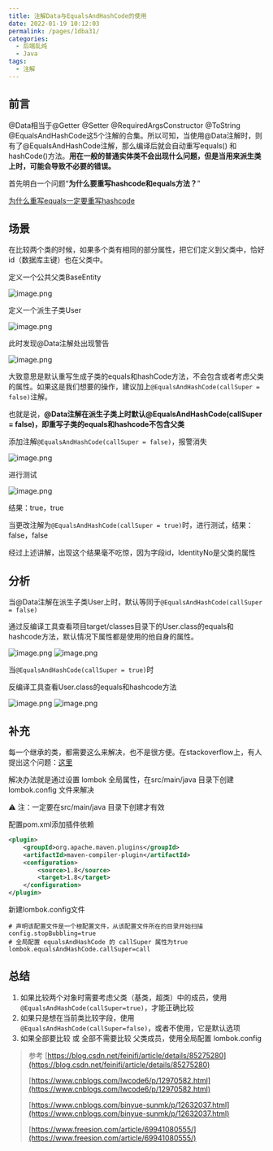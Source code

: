 ```yaml
---
title: 注解Data与EqualsAndHashCode的使用
date: 2022-01-19 10:12:03
permalink: /pages/1dba31/
categories:
  - 后端乱炖
  - Java
tags:
  - 注解
---
```

## 前言
@Data相当于@Getter @Setter @RequiredArgsConstructor @ToString @EqualsAndHashCode这5个注解的合集。所以可知，当使用@Data注解时，则有了@EqualsAndHashCode注解，那么编译后就会自动重写equals() 和 hashCode()方法。**用在一般的普通实体类不会出现什么问题，但是当用来派生类上时，可能会导致不必要的错误。**

<!-- more -->

首先明白一个问题“**为什么要重写hashcode和equals方法？**”

[为什么重写equals一定要重写hashcode](https://www.yuque.com/weig/backend/frle7h?view=doc_embed)

## 场景

在比较两个类的时候，如果多个类有相同的部分属性，把它们定义到父类中，恰好id（数据库主键）也在父类中。

定义一个公共父类BaseEntity

![image.png](https://weig-blog-wggz.oss-cn-beijing.aliyuncs.com/img/1642406186104-1a2fe6c5-f0e9-4208-8550-6d90b83e7f7e.png)

定义一个派生子类User

![image.png](https://weig-blog-wggz.oss-cn-beijing.aliyuncs.com/img/1642406234015-d9f1f4fb-549f-4923-a5d2-c86f26b16859.png)

此时发现@Data注解处出现警告

![image.png](https://weig-blog-wggz.oss-cn-beijing.aliyuncs.com/img/1642405275875-a9e2099e-0e77-466d-a6c4-b0182ac20018.png)

大致意思是默认重写生成子类的equals和hashCode方法，不会包含或者考虑父类的属性。如果这是我们想要的操作，建议加上`@EqualsAndHashCode(callSuper = false)`注解。

也就是说，**@Data注解在派生子类上时默认@EqualsAndHashCode(callSuper = false)，即重写子类的equals和hashcode不包含父类**

添加注解`@EqualsAndHashCode(callSuper = false)`，报警消失

![image.png](https://weig-blog-wggz.oss-cn-beijing.aliyuncs.com/img/1642406397731-05b16f58-ec7e-41ce-8525-6f1094d2fbec.png)

进行测试

![image.png](https://weig-blog-wggz.oss-cn-beijing.aliyuncs.com/img/1642406779324-aceb0c43-8112-46f7-869b-2ed29d6ddacb.png)

结果：true，true

当更改注解为`@EqualsAndHashCode(callSuper = true)`时，进行测试，结果：false，false

经过上述讲解，出现这个结果毫不吃惊，因为字段id，IdentityNo是父类的属性
​

## 分析
当@Data注解在派生子类User上时，默认等同于`@EqualsAndHashCode(callSuper = false)`

通过反编译工具查看项目target/classes目录下的User.class的equals和hashcode方法，默认情况下属性都是使用的他自身的属性。

![image.png](https://weig-blog-wggz.oss-cn-beijing.aliyuncs.com/img/1642407291874-8a29b256-51a6-41cb-8b07-f6a127d65afa.png)
![image.png](https://weig-blog-wggz.oss-cn-beijing.aliyuncs.com/img/1642407346263-e4a52365-3948-44de-a9b1-254c27a2f08c.png)
​

当`@EqualsAndHashCode(callSuper = true)`时

反编译工具查看User.class的equals和hashcode方法

![image.png](https://weig-blog-wggz.oss-cn-beijing.aliyuncs.com/img/1642407574595-110ed304-8a0a-43fd-b91e-23b8d120ca3b.png)
![image.png](https://weig-blog-wggz.oss-cn-beijing.aliyuncs.com/img/1642407598237-199797be-fce2-4a6e-9800-9d3710abb1b6.png)


## 补充
每一个继承的类，都需要这么来解决，也不是很方便。在stackoverflow上，有人提出这个问题：[这里](https://stackoverflow.com/questions/38572566/warning-equals-hashcode-on-data-annotation-lombok-with-inheritance)

解决办法就是通过设置 lombok 全局属性，在src/main/java 目录下创建 lombok.config 文件来解决

⚠️ 注：一定要在src/main/java 目录下创建才有效



配置pom.xml添加插件依赖

```xml
<plugin>
  	<groupId>org.apache.maven.plugins</groupId>
  	<artifactId>maven-compiler-plugin</artifactId>
  	<configuration>
  		<source>1.8</source>
  		<target>1.8</target>
  	</configuration>
</plugin>
```
新建lombok.config文件
```properties
# 声明该配置文件是一个根配置文件，从该配置文件所在的目录开始扫描
config.stopBubbling=true
# 全局配置 equalsAndHashCode 的 callSuper 属性为true
lombok.equalsAndHashCode.callSuper=call
```
## 总结

1. 如果比较两个对象时需要考虑父类（基类，超类）中的成员，使用`@EqualsAndHashCode(callSuper=true)`，才能正确比较
1. 如果只是想在当前类比较字段，使用`@EqualsAndHashCode(callSuper=false)`，或者不使用，它是默认选项
1. 如果全部要比较 或 全部不需要比较 父类成员，使用全局配置 lombok.config





> 参考
> [https://blog.csdn.net/feinifi/article/details/85275280](https://blog.csdn.net/feinifi/article/details/85275280)
> 
> [https://www.cnblogs.com/lwcode6/p/12970582.html](https://www.cnblogs.com/lwcode6/p/12970582.html)
> 
> [https://www.cnblogs.com/binyue-sunmk/p/12632037.html](https://www.cnblogs.com/binyue-sunmk/p/12632037.html)
> 
> [https://www.freesion.com/article/69941080555/](https://www.freesion.com/article/69941080555/)

